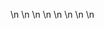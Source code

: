 

















































\n
\n
\n
\n
\n
\n
\n
\n




















































































































































































































